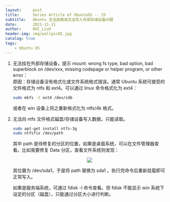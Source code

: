 ```yaml
---
layout:     post
title:      Series Article of UbuntuOS -- 25         
subtitle:   Ubuntu 无法挂载或无法写入外部存储设备问题                   
date:       2021-11-11      
author:     OUC_LiuX     
header-img: img/wallpic02.jpg     
catalog: true
tags:
    - Ubuntu OS
---
```


1. 无法挂在外部存储设备，提示 mount: wrong fs type, bad option, bad superblock on /dev/xxx, missing codepage or helper program, or other error：      
   原因：存储设备没有格式化或文件系统格式错误。通常 Ubuntu 系统可接受的文件格式为 ntfs 和 ext4。可以通过 linux 命令格式化为 ext4：      
   ```bash        
   sudo mkfs -t ext4 /dev/sdb           
   ```          
   或者在 win 设备上将之重新格式化为 ntfs/4k 格式。         

2. 无法向 ntfs 文件格式磁盘/存储设备写入数据，只能读取。           
   ```bash      
   sudo apt-get install ntfs-3g
   sudo ntfsfix /dev/path      
   ```     
   其中 path 是待修复的分区的位置，如果是桌面系统，可以在文件管理器查看。比如我要修复 Data 分区，查看文件系统则发现：       
   <div align=center><img src="https://raw.githubusercontent.com/OUCliuxiang/OUCliuxiang.github.io/master/img/ubuntuSeries/ubuntu013.png"></div>        

   其位置为 /dev/sda1，于是将 path 替换为 sda1 。执行完命令后重新挂载即可正常写入。      

   如果是服务端系统，可通过 fdisk -l 命令查看。但 fdisk 不能显示 win 系统下设定的分区（磁盘），只能通过分区大小进行判断。       
   